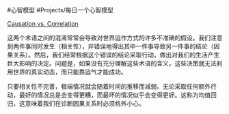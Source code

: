 
#心智模型 #Projects/每日一个心智模型 


[Causation vs. Correlation](https://fs.blog/causation-vs-correlation/)

这两个术语之间的混淆常常会导致对世界运作方式的许多不准确的假设。我们注意到两件事同时发生（相关性），并错误地得出其中一件事导致另一件事的结论（因果关系）。然后，我们经常根据这个错误的结论采取行动，做出对我们的生活产生巨大影响的决定。问题是，如果没有充分理解这些术语的含义，这些决策就无法利用世界的真实动态，而只能靠运气才能成功。


只要相关性不完善，极端情况就会随着时间的推移而减弱。无论采取任何额外行动，最好的情况总是会变得更糟，而最坏的情况似乎会变得更好。这称为均值回归，这意味着我们在诊断因果关系时必须格外小心。


